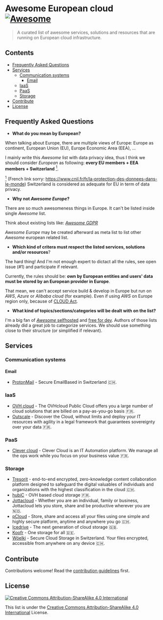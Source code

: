# Awesome European cloud [![Awesome](https://awesome.re/badge.svg)](https://awesome.re)

> A curated list of awesome services, solutions and resources that are running on European cloud infrastructure.

## Contents

- [Frequently Asked Questions](#frequently-asked-questions)
- [Services](#services)
  - [Communication systems](#communication-systems)
    - [Email](#email)
  - [IaaS](#iaas)
  - [PaaS](#paas)
  - [Storage](#storage)
- [Contribute](#contribute)
- [License](#license)

## Frequently Asked Questions

- **What do you mean by European?**

When talking about Europe, there are multiple views of Europe: Europe as continent, European Union (EU), Europe Economic Area (EEA), ...

I mainly write this _Awesome_ list with data privacy idea, thus I think we should consider _European_ as following: **every EU members + EEA members + Switzerland** <a href="#note1" id="note1ref"><sup>1</sup></a>.

<a id="note1" href="#note1ref"><sup>1</sup></a> (French link sorry: https://www.cnil.fr/fr/la-protection-des-donnees-dans-le-monde) Switzerland is considered as adequate for EU in term of data privacy.

- **Why not _Awesome Europe_?**

There are so much awesomeness things in Europe. It can't be listed inside single _Awesome_ list.

Think about existing lists like: [_Awesome GDPR_](https://github.com/bakke92/awesome-gdpr)

_Awesome Europe_ may be created afterward as meta list to list other _Awesome_ european related list.

- **Which kind of critera must respect the listed services, solutions and/or resources**?

The hard thing! And I'm not enough expert to dictact all the rules, see open issue (#1) and participate if relevant.

Currently, the rules should be: **own by European entities and users' data must be stored by an European provider in Europe**.

That mean, we can't accept service build & develop in Europe but run on _AWS_, _Azure_ or _Alibaba cloud_ (for example). Even if using _AWS_ on Europe region only, because of [CLOUD Act](https://en.wikipedia.org/wiki/CLOUD_Act).

- **What kind of topics/sections/categories will be dealt with on the list?**

I'm a big fan of [_Awesome_ selfhosted](https://github.com/awesome-selfhosted/awesome-selfhosted) and [free for dev](https://github.com/ripienaar/free-for-dev). Authors of those lists already did a great job to categorize services. We should use something close to their structure (or simplified if relevant).

## Services

### Communication systems

#### Email

- [ProtonMail](https://protonmail.com/) - Secure EmailBased in Switzerland :switzerland:.

### IaaS

- [OVH cloud](https://www.ovhcloud.com/en-ie/public-cloud/) - The OVHcloud Public Cloud offers you a large number of cloud solutions that are billed on a pay-as-you-go basis :fr:.
- [Outscale](https://en.outscale.com/) - Discover the Cloud, without limits and deploy your IT resources with agility in a legal framework that guarantees sovereignty over your data :fr:.

### PaaS

- [Clever cloud](https://www.clever-cloud.com/) - Clever Cloud is an IT Automation platform. We manage all the ops work while you focus on your business value :fr:.

### Storage

- [Tresorit](https://tresorit.com/) - end-to-end encrypted, zero-knowledge content collaboration platform designed to safeguard the digital valuables of individuals and organizations with the highest classification in the cloud :switzerland:.
- [hubiC](https://hubic.com/) - OVH based cloud storage :fr:.
- [Jottacloud](https://www.jottacloud.com/) - Whether you are an individual, family or business, Jottacloud lets you store, share and be productive wherever you are :norway:.
- [pCloud](https://www.pcloud.com/eu) - Store, share and access all your files using one simple and highly secure platform, anytime and anywhere you go :switzerland:.
- [Icedrive](https://icedrive.net/) - The next generation of cloud storage :uk:.
- [Koofr](https://koofr.eu/) - One storage for all :de:.
- [Wöelki](https://woelkli.com/) - Secure Cloud Storage in Switzerland. Your files encrypted, accessible from anywhere on any device :switzerland:.

## Contribute

Contributions welcome! Read the [contribution guidelines](contributing.md) first.

## License

[![Creative Commons Attribution-ShareAlike 4.0 International](https://licensebuttons.net/l/by-sa/4.0/88x31.png)](http://creativecommons.org/licenses/by-sa/4.0/)

This list is under the [Creative Commons Attribution-ShareAlike 4.0 International](LICENSE) License.
